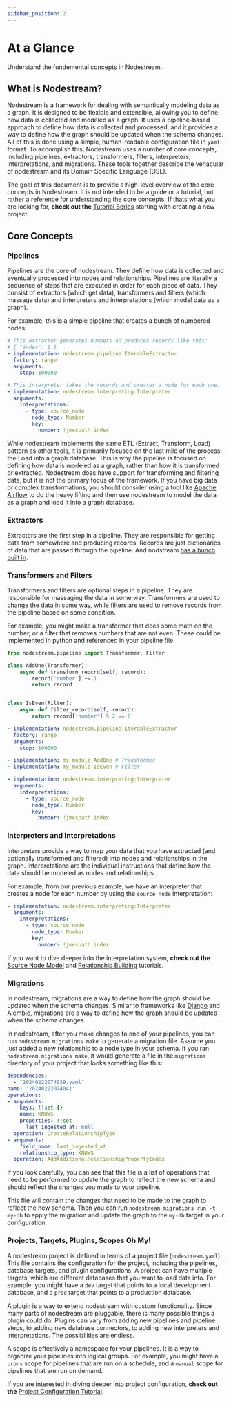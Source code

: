 ```yaml
---
sidebar_position: 2
---
```


# At a Glance
Understand the fundemental concepts in Nodestream.

## What is Nodestream?

Nodestream is a framework for dealing with semantically modeling data as a graph.
It is designed to be flexible and extensible, allowing you to define how data is collected and modeled as a graph.
It uses a pipeline-based approach to define how data is collected and processed, and it provides a way to define how the graph should be updated when the schema changes.
All of this is done using a simple, human-readable configuration file in `yaml` format.
To accomplish this, Nodestream uses a number of core concepts, including pipelines, extractors, transformers, filters, interpreters, interpretations, and migrations.
These tools together describe the venacular of nodestream and its Domain Specific Language (DSL).


The goal of this document is to provide a high-level overview of the core concepts in Nodestream. It is not intended to be a guide or a tutorial, but rather a reference for understanding the core concepts. If thats what you are looking for, **check out the** [Tutorial Series](./tutorials-basics/create-a-new-project) starting with creating a new project.

## Core Concepts

### Pipelines

Pipelines are the core of nodestream.
They define how data is collected and eventually processed into nodes and relationships.
Pipelines are literally a sequence of steps that are executed in order for each piece of data.
They consist of extractors (which get data), transformers and filters (which massage data) and interpreters and interpretations (which model data as a graph).

For example, this is a simple pipeline that creates a bunch of numbered nodes:

```yaml
# This extractor generates numbers ad produces records like this:
# { "index": 1 }
- implementation: nodestream.pipeline:IterableExtractor
  factory: range
  arguments:
    stop: 100000

# This interpreter takes the records and creates a node for each one.
- implementation: nodestream.interpreting:Interpreter
  arguments:
    interpretations:
      - type: source_node
        node_type: Number
        key:
          number: !jmespath index
```

While nodestream implements the same ETL (Extract, Transform, Load) pattern as other tools, it is primarily focused on the last mile of the process: the Load into a graph database.
This is why the pipeline is focused on defining how data is modeled as a graph, rather than how it is transformed or extracted.
Nodestream does have support for transforming and filtering data, but it is not the primary focus of the framework.
If you have big data or complex transformations, you should consider using a tool like [Apache Airflow](https://airflow.apache.org/) to do the heavy lifting and then use nodestream to model the data as a graph and load it into a graph database.

### Extractors

Extractors are the first step in a pipeline.
They are responsible for getting data from somewhere and producing records. Records are just dictionaries of data that are passed through the pipeline. And nodstream [has a bunch built in](reference/extractors).

### Transformers and Filters

Transformers and filters are optional steps in a pipeline.
They are responsible for massaging the data in some way.
Transformers are used to change the data in some way, while filters are used to remove records from the pipeline based on some condition.

For example, you might make a transformer that does some math on the number, or a filter that removes numbers that are not even.
These could be implemented in python and referenced in your pipeline file.

```python
from nodestream.pipeline import Transformer, Filter

class AddOne(Transformer):
    async def transform_reocrd(self, record):
        record['number'] += 1
        return record


class IsEven(Filter):
    async def filter_record(self, record):
        return record['number'] % 2 == 0
```

```yaml
- implementation: nodestream.pipeline:IterableExtractor
  factory: range
  arguments:
    stop: 100000

- implementation: my_module.AddOne # Transformer
- implementation: my_module.IsEven # Filter

- implementation: nodestream.interpreting:Interpreter
  arguments:
    interpretations:
      - type: source_node
        node_type: Number
        key:
          number: !jmespath index
```


### Interpreters and Interpretations

Interpreters provide a way to map your data that you have extracted (and optionally transformed and filtered) into nodes and relationships in the graph.
Interpretations are the individual instructions that define how the data should be modeled as nodes and relationships.

For example, from our previous example, we have an interpreter that creates a node for each number by using the `source_node` interpretation:

```yaml
- implementation: nodestream.interpreting:Interpreter
  arguments:
    interpretations:
      - type: source_node
        node_type: Number
        key:
          number: !jmespath index
```

If you want to dive deeper into the interpretation system, **check out the** [Source Node Model](../tutorials-intermediate/source-nodes) and [Relationship Building](../tutorials-intermediate/relationship-building-techniques) tutorials.

### Migrations

In nodestream, migrations are a way to define how the graph should be updated when the schema changes.
Similar to frameworks like [Django](https://docs.djangoproject.com/en/5.0/topics/migrations/) and [Alembic](https://alembic.sqlalchemy.org/en/latest/), migrations are a way to define how the graph should be updated when the schema changes.

In nodestream, after you make changes to one of your pipelines, you can run `nodestream migrations make` to generate a migration file.
Assume you just added a new relationship to a node type in your schema.
If you ran `nodestream migrations make`, it would generate a file in the `migrations` directory of your project that looks something like this:

```yaml
dependencies:
  - "20240223074039.yaml"
name: '20240223074041'
operations:
- arguments:
    keys: !!set {}
    name: KNOWS
    properties: !!set
      last_ingested_at: null
  operation: CreateRelationshipType
- arguments:
    field_name: last_ingested_at
    relationship_type: KNOWS
  operation: AddAdditionalRelationshipPropertyIndex
```

If you look carefully, you can see that this file is a list of operations that need to be performed to update the graph to reflect the new schema and should reflect the changes you made to your pipeline.

This file will contain the changes that need to be made to the graph to reflect the new schema.
Then you can run `nodestream migrations run -t my-db` to apply the migration and update the graph to the `my-db` target in your configuration.

### Projects, Targets, Plugins, Scopes Oh My!

A nodestream project is defined in terms of a project file (`nodestream.yaml`).
This file contains the configuration for the project, including the pipelines, database targets, and plugin configurations.
A project can have multiple targets, which are different databases that you want to load data into.
For example, you might have a `dev` target that points to a local development database, and a `prod` target that points to a production database.

A plugin is a way to extend nodestream with custom functionality.
Since many parts of nodestream are pluggable, there is many possible things a plugin could do.
Plugins can vary from adding new pipelines and pipeline steps, to adding new database connectors, to adding new interpreters and interpretations.
The possibilities are endless.

A scope is effectively a namespace for your pipelines.
It is a way to organize your pipelines into logical groups.
For example, you might have a `crons` scope for pipelines that are run on a schedule, and a `manual` scope for pipelines that are run on demand.


If you are interested in diving deeper into project configuration, **check out the** [Project Configuration Tutorial](./tutorials-intermediate/configuring-projects).
